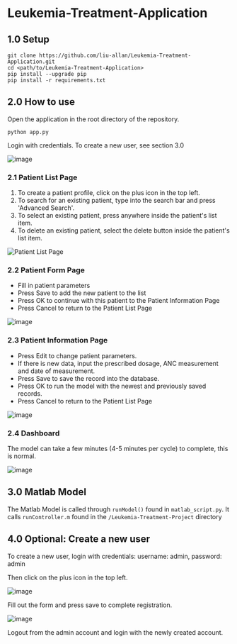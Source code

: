 # Leukemia-Treatment-Application

## 1.0 Setup

```
git clone https://github.com/liu-allan/Leukemia-Treatment-Application.git
cd <path/to/Leukemia-Treatment-Application>
pip install --upgrade pip
pip install -r requirements.txt
```

## 2.0 How to use

Open the application in the root directory of the repository.
```
python app.py
```
Login with credentials. To create a new user, see section 3.0

![image](https://user-images.githubusercontent.com/44624435/226797287-7ec91a25-df3c-48b4-99d3-2bb32287f7fa.png)


### 2.1 Patient List Page

1. To create a patient profile, click on the plus icon in the top left.
2. To search for an existing patient, type into the search bar and press 'Advanced Search'.
3. To select an existing patient, press anywhere inside the patient's list item.
4. To delete an existing patient, select the delete button inside the patient's list item.

![Patient List Page](https://user-images.githubusercontent.com/44624435/226800089-e491592e-f9ed-4417-90a1-fd3659bde801.png)

### 2.2 Patient Form Page

- Fill in patient parameters 
- Press Save to add the new patient to the list
- Press OK to continue with this patient to the Patient Information Page
- Press Cancel to return to the Patient List Page

![image](https://user-images.githubusercontent.com/44624435/226801284-dfb7096f-3010-4cbb-bda2-81186fad0a2c.png)


### 2.3 Patient Information Page

- Press Edit to change patient parameters.
- If there is new data, input the prescribed dosage, ANC measurement and date of measurement.
- Press Save to save the record into the database.
- Press OK to run the model with the newest and previously saved records. 
- Press Cancel to return to the Patient List Page

![image](https://user-images.githubusercontent.com/44624435/226800259-ca3993db-3005-405a-92e2-64c54bf62462.png)

### 2.4 Dashboard

The model can take a few minutes (4-5 minutes per cycle) to complete, this is normal.

![image](https://user-images.githubusercontent.com/44624435/226801521-8a6a05b7-9332-4b66-bea4-fbf06a8e1651.png)

## 3.0 Matlab Model

The Matlab Model is called through `runModel()` found in `matlab_script.py`. It calls `runController.m` found in the `/Leukemia-Treatment-Project` directory 

## 4.0 Optional: Create a new user

To create a new user, login with credentials: username: admin, password: admin

Then click on the plus icon in the top left.

![image](https://user-images.githubusercontent.com/44624435/226797151-510f8520-61a2-4c54-9a09-2142115293e0.png)

Fill out the form and press save to complete registration.

![image](https://user-images.githubusercontent.com/44624435/226797182-f944154d-26f6-49cb-be06-4cd3216e4d7f.png)

Logout from the admin account and login with the newly created account.


